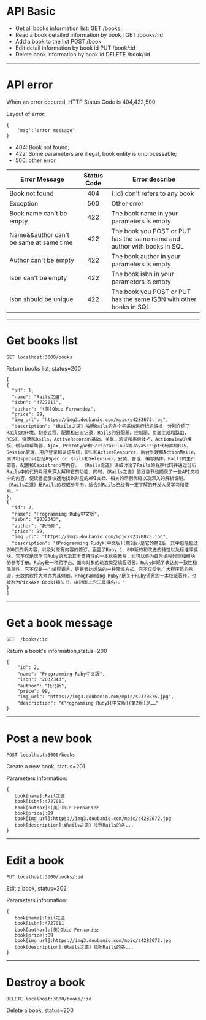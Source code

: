 # **API Basic**

* Get all books information list:                 GET       /books
* Read a book detailed information by book i      GET       /books/:id
* Add a book to the list                          POST      /book
* Edit detail information by book id              PUT       /book/:id
* Delete book information by book id              DELETE    /book/:id

***
# **API error**

When an error occured, HTTP Status Code is 404,422,500.

Layout of error:

```
{
    'msg':'error message'
}
```

* 404:  Book not found;
* 422:  Some parameters are illegal, book entity is unprocessable;
* 500:  other error


|Error Message                          |Status Code        |     Error describe
|---------------------------------------|:-----------------:|-------------------------------------------------------------------------
|Book not found                         |    404            | {:id} don't refers to any book
|Exception                              |    500            | Other error
|Book name can't be empty               |    422            | The book name in your parameters is empty
|Name&&author can't be same at same time|    422            | The book you POST or PUT has the same name and author with books in SQL
|Author can't be empty                  |    422            | The book author in your parameters is empty
|Isbn can't be empty                    |    422            | The book isbn in your parameters is empty
|Isbn should be unique                  |    422            |The book you POST or PUT has the same ISBN with other books in SQL

***
# **Get books list**

`GET localhost:3000/books`

Return books list, status=200

```
[
{
  "id": 1,
  "name": "Rails之道",
  "isbn": "4727011",
  "author": "(美)Obie Fernandez",
  "price": 89,
  "img_url": "https://img3.doubanio.com/mpic/s4282672.jpg",
  "description": "《Rails之道》按照Rails的各个子系统进行组织编排，分别介绍了Rails的环境、初始过程、配置和日志记录，Rails的分配器、控制器、页面生成和路由，REST、资源和Rails，ActiveRecord的基础、关联、验证和高级技巧，ActionView的模板、缓存和帮助器，Ajax、Prototype和Scriptaculous等JavaScript代码库和RJS，Session管理、用户登录和认证系统，XML和ActiveResource，后台处理和ActionMaile，测试和specs(包括RSpec on Rails和Selenium)，安装、管理、编写插件，Rails的生产部署、配置和Capistrano等内容。 《Rails之道》详细讨论了Rails的程序代码并通过分析Rails中的代码片段来深入解释它的功能，同时，《Rails之道》部分章节也摘录了一些API文档中的内容，使读者能够快速地找到对应的API文档、相关的示例代码以及深入的解析说明。 《Rails之道》是Rails的权威参考书，适合对Rails已经有一定了解的开发人员学习和使用。"
},
{
  "id": 2,
  "name": "Programming Ruby中文版",
  "isbn": "2032343",
  "author": "托马斯",
  "price": 99,
  "img_url": "https://img3.doubanio.com/mpic/s2370875.jpg",
  "description": "《Programming Rudy》(中文版)(第2版)是它的第2版，其中包括超过200页的新内容，以及对原有内容的修订，涵盖了Ruby 1．8中新的和改进的特性以及标准库模块。它不仅是您学习Ruby语言及其丰富特性的一本优秀教程，也可以作为日常编程时类和模块的参考手册。Ruby是一种跨平台、面向对象的动态类型编程语言。Ruby体现了表达的一致性和简单性，它不仅是一门编程语言，更是表达想法的一种简练方式。它不仅受到广大程序员的欢迎，无数的软件大师亦为其倾倒。Programming Rubyr是关于Ruby语言的一本权威著作，也被称为PickAxe Book(镐头书，由封面上的工具得名)。"
}
]
```

***
# **Get a book message**

`GET  /books/:id`

Return a book's information,status=200

```
{
    "id": 2,
    "name": "Programming Ruby中文版",
    "isbn": "2032343",
    "author": "托马斯",
    "price": 99,
    "img_url": "https://img3.doubanio.com/mpic/s2370875.jpg",
    "description": "《Programming Rudy》(中文版)(第2版)是……"
}
```

***
# **Post a new book**

`POST localhost:3000/books`

Create a new book, status=201

Parameters information:

```
{
   book[name]:Rail之道
   book[isbn]:4727011
   book[author]:(美)Obie Fernandez
   book[price]:89
   book[img_url]:https://img3.doubanio.com/mpic/s4282672.jpg
   book[description]:《Rails之道》按照Rails的各...
}
```

***
# **Edit a book**

`PUT localhost:3000/books/:id`

Edit a book, status=202

Parameters information:

```
{
   book[name]:Rail之道
   book[isbn]:4727011
   book[author]:(美)Obie Fernandez
   book[price]:89
   book[img_url]:https://img3.doubanio.com/mpic/s4282672.jpg
   book[description]:《Rails之道》按照Rails的各...
}
```

***
# **Destroy a book**

`DELETE localhost:3000/books/:id`

Delete a book, status=200














